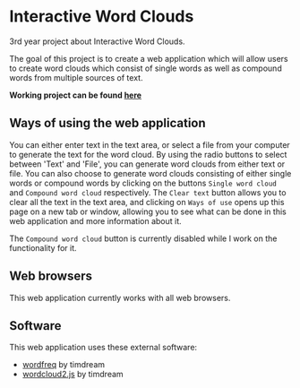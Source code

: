 # Interactive Word Clouds

3rd year project about Interactive Word Clouds. 

The goal of this project is to create a web application which will allow users to create word clouds which consist of single words as well as compound words from multiple sources of text.

**Working project can be found [here](http://audreyleowhl.github.io)**

## Ways of using the web application

You can either enter text in the text area, or select a file from your computer to generate the text for the word cloud. By using the radio buttons to select between 'Text' and 'File', you can generate word clouds from either text or file. You can also choose to generate word clouds consisting of either single words or compound words by clicking on the buttons `Single word cloud` and `Compound word cloud` respectively. The `Clear text` button allows you to clear all the text in the text area, and clicking on `Ways of use` opens up this page on a new tab or window, allowing you to see what can be done in this web application and more information about it.

The `Compound word cloud` button is currently disabled while I work on the functionality for it.

## Web browsers

This web application currently works with all web browsers.

## Software

This web application uses these external software:
- [wordfreq](https://github.com/timdream/wordfreq) by timdream
- [wordcloud2.js](https://github.com/timdream/wordcloud2.js) by timdream